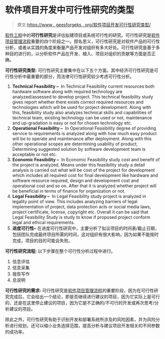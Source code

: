 # 软件项目开发中可行性研究的类型

> 原文:[https://www . geesforgeks . org/软件项目开发可行性研究类型/](https://www.geeksforgeeks.org/types-of-feasibility-study-in-software-project-development/)

[软件工程](https://www.geeksforgeeks.org/software-engineering-introduction-to-software-engineering/)中的**可行性研究**是评估拟建项目或系统可行性的研究。可行性研究是[软件项目管理流程](https://www.geeksforgeeks.org/software-engineering-project-management-process/)重要的四个阶段之一。顾名思义，可行性研究是对软件产品的可行性分析，或者从实践的角度来衡量产品开发对组织有多大好处。可行性研究是基于多种目的进行的，以分析软件产品在开发、植入、项目对组织的贡献等方面是否正确。

**可行性研究类型:**
可行性研究主要集中在以下五个方面。其中经济可行性研究是可行性分析中最重要的部分，而法律可行性研究较少考虑可行性分析。

1.  **Technical Feasibility –** 
    In Technical Feasibility current resources both hardware software along with required technology are analyzed/assessed to develop project. This technical feasibility study gives report whether there exists correct required resources and technologies which will be used for project development. Along with this, feasibility study also analyzes technical skills and capabilities of technical team, existing technology can be used or not, maintenance and up-gradation is easy or not for chosen technology etc. 
2.  **Operational Feasibility –** 
    In Operational Feasibility degree of providing service to requirements is analyzed along with how much easy product will be to operate and maintenance after deployment. Along with this other operational scopes are determining usability of product, Determining suggested solution by software development team is acceptable or not etc. 
3.  **Economic Feasibility –** 
    In Economic Feasibility study cost and benefit of the project is analyzed. Means under this feasibility study a detail analysis is carried out what will be cost of the project for development which includes all required cost for final development like hardware and software resource required, design and development cost and operational cost and so on. After that it is analyzed whether project will be beneficial in terms of finance for organization or not. 
4.  **Legal Feasibility –** 
    In Legal Feasibility study project is analyzed in legality point of view. This includes analyzing barriers of legal implementation of project, data protection acts or social media laws, project certificate, license, copyright etc. Overall it can be said that Legal Feasibility Study is study to know if proposed project conform legal and ethical requirements. 
5.  **进度可行性–**
    在进度可行性研究中，主要分析了拟议项目的时间表/截止日期，包括团队完成最终项目所需的时间，这对组织有很大影响，因为如果不能按时完成，项目的目的可能会失败。

**可行性研究流程:**
以下步骤在整个可行性分析过程中进行。

1.  信息评估
2.  信息采集
3.  报告写作
4.  总说明

**可行性研究的需求:**
可行性研究是[软件项目管理流程](https://www.geeksforgeeks.org/software-engineering-project-management-process/)的重要阶段，因为在可行性研究完成后，它会给出一个结论，即是否继续进行建议的项目，因为它实际上是可行的，还是在这里停止建议的项目，因为它是不正确的/不可行的开发或再次思考/分析建议的项目。

除此之外，可行性研究有助于识别开发和部署系统所涉及的风险因素，并为风险分析进行规划，还可以缩小业务选择范围，提高分析与建议项目开发相关的不同参数的成功率。